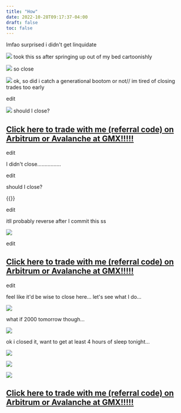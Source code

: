 ```yaml
---
title: "How"
date: 2022-10-28T09:17:37-04:00
draft: false
toc: false
---
```


lmfao surprised i didn't get linquidate  

![](/msedge_bYafMECGBj.png)
took this ss after springing up out of my bed cartoonishly  

![](/msedge_1xBRzdkyjq.png)
so close  

![](/msedge_ProUsRdyTl.png)
ok, so did i catch a generational bootom or not// im tired of closing trades too early  



edit


![](/msedge_ME9S8obDFu.png)
should I close?


## [Click here to trade with me (referral code) on Arbitrum or Avalanche at GMX!!!!!](https://share.gmx.io/api/s?id=krfwoao8sxwvp0pevyuo&ref=boro)



edit 

I didn't close................

edit  

should I close?  


{{<youtube xU8Pbsq6r5U>}}  

edit  

itll probably reverse after I commit this ss  

![](/msedge_2aWNCRX8uN.png)

edit  

## [Click here to trade with me (referral code) on Arbitrum or Avalanche at GMX!!!!!](https://share.gmx.io/api/s?id=krfwoao8sxwvp0pevyuo&ref=boro)


edit  

feel like it'd be wise to close here... let's see what I do...

![](/msedge_RC6XykYVBF.png)  

what if 2000 tomorrow though...  

![](https://www.tradingview.com/x/7NNopcY2/)

ok i closed it, want to get at least 4 hours of sleep tonight...  


![](/msedge_i6WEJAMSNS.png)  

![](/msedge_DYQ1zEjwO6.png)  

![](https://www.tradingview.com/x/TtJlgcGl/)  



## [Click here to trade with me (referral code) on Arbitrum or Avalanche at GMX!!!!!](https://share.gmx.io/api/s?id=krfwoao8sxwvp0pevyuo&ref=boro)
